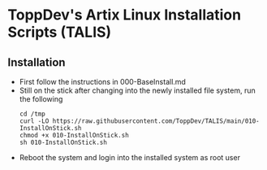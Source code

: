 # ToppDev's Artix Linux Installation Scripts (TALIS)

## Installation

- First follow the instructions in 000-BaseInstall.md
- Still on the stick after changing into the newly installed file system, run the following
    ```
    cd /tmp
    curl -LO https://raw.githubusercontent.com/ToppDev/TALIS/main/010-InstallOnStick.sh
    chmod +x 010-InstallOnStick.sh
    sh 010-InstallOnStick.sh
    ```
- Reboot the system and login into the installed system as root user